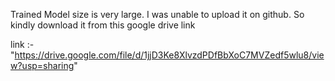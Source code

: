 Trained Model size is very large.
I was unable to upload it on github. 
So kindly download it from this google drive link 

link :- "https://drive.google.com/file/d/1jjD3Ke8XlvzdPDfBbXoC7MVZedf5wlu8/view?usp=sharing"